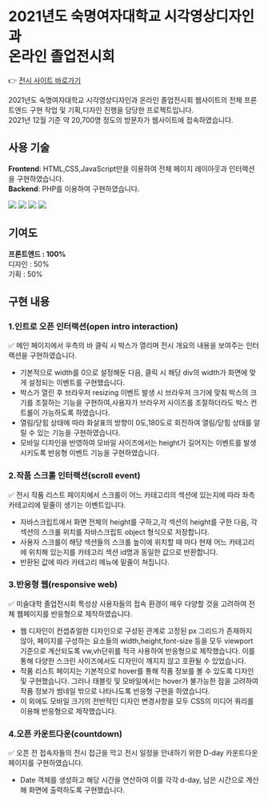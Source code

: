 # 2021년도 숙명여자대학교 시각영상디자인과<br>온라인 졸업전시회
👉 [전시 사이트 바로가기](http://smvdgradshow.com/2021)
<p>2021년도 숙명여자대학교 시각영상디자인과 온라인 졸업전시회 웹사이트의 전체 프론트엔드 구현 작업 및 기획,디자인 진행을 담당한 프로젝트입니다.
  <br>2021년 12월 기준 약 20,700명 정도의 방문자가 웹사이트에 접속하였습니다.</p>


## 사용 기술
<b>Frontend</b>: HTML,CSS,JavaScript만을 이용하여 전체 페이지 레이아웃과 인터랙션을 구현하였습니다.<br>
<b>Backend</b>: PHP를 이용하여 구현하였습니다.<br>
<div>
  <img src="https://img.shields.io/badge/HTML-E34F26?style=flat-square&logo=HTML5&logoColor=white"/>
  <img src="https://img.shields.io/badge/CSS-1572B6?style=flat-square&logo=CSS3&logoColor=white"/>
  <img src="https://img.shields.io/badge/Javascript-F7DF1E?style=flat-square&logo=JAVASCRIPT&logoColor=white"/>
  <img src="https://img.shields.io/badge/PHP-1572B6?style=flat-square&logo=PHP&logoColor=white"/>
</div>

## 기여도
<b>프론트엔드 : 100%</b><br>
디자인 : 50%<br>
기획 : 50%

## 구현 내용
### 1.인트로 오픈 인터랙션(open intro interaction)
✅ 메인 페이지에서 우측의 바 클릭 시 박스가 열리며 전시 개요의 내용을 보여주는 인터랙션을 구현하였습니다.
- 기본적으로 width를 0으로 설정해둔 다음, 클릭 시 해당 div의 width가 화면에 맞게 설정되는 이벤트를 구현했습니다.
- 박스가 열린 후 브라우저 resizing 이벤트 발생 시 브라우저 크기에 맞춰 박스의 크기를 조절하는 기능을 구현하여,사용자가 브라우저 사이즈를 조절하더라도 박스 컨트롤이 가능하도록 하였습니다.
- 열림/닫힘 상태에 따라 화살표의 방향이 0도,180도로 회전하여 열림/닫힘 상태를 알릴 수 있는 기능을 구현하였습니다.
- 모바일 디자인을 반영하여 모바일 사이즈에서는 height가 길어지는 이벤트를 발생시키도록 반응형 이벤트 기능을 구현하였습니다.

### 2.작품 스크롤 인터랙션(scroll event)
✅ 전시 작품 리스트 페이지에서 스크롤이 어느 카테고리의 섹션에 있는지에 따라 좌측 카테고리에 밑줄이 생기는 이벤트입니다.
- 자바스크립트에서 화면 전체의 height를 구하고,각 섹션의 height를 구한 다음, 각 섹션의 스크롤 위치를 자바스크립트 object 형식으로 저장합니다. 
- 사용자 스크롤이 해당 섹션들의 스크롤 높이에 위치할 때 마다 현재 어느 카테고리에 위치해 있는지를 카테고리 섹션 id명과 동일한 값으로 반환합니다.
- 반환된 값에 따라 카테고리 메뉴에 밑줄이 쳐집니다.</p>

### 3.반응형 웹(responsive web)
✅ 미술대학 졸업전시회 특성상 사용자들의 접속 환경이 매우 다양할 것을 고려하여 전체 웹페이지를 반응형으로 제작하였습니다.
- 웹 디자인이 컨셉츄얼한 디자인으로 구성된 관계로 고정된 px 그리드가 존재하지 않아, 페이지를 구성하는 요소들의 width,height,font-size 등을 모두 viewport 기준으로 계산되도록 vw,vh단위를 적극 사용하여 반응형으로 제작했습니다. 이를 통해 다양한 스크린 사이즈에서도 디자인이 깨지지 않고 호환될 수 있었습니다.  
- 작품 리스트 페이지는 기본적으로 hover를 통해 작품 정보를 볼 수 있도록 디자인 및 구현했습니다. 그러나 태블릿 및 모바일에서는 hover가 불가능한 점을 고려하여 작품 정보가 썸네일 밖으로 나타나도록 반응형 구현을 하였습니다.
- 이 외에도 모바일 크기의 전반적인 디자인 변경사항을 모두 CSS의 미디어 쿼리를 이용해 반응형으로 제작했습니다.

### 4.오픈 카운트다운(countdown)
✅ 오픈 전 접속자들의 전시 접근을 막고 전시 일정을 안내하기 위한 D-day 카운트다운 페이지를 구현하였습니다.
- Date 객체를 생성하고 해당 시간을 연산하여 이를 각각 d-day, 남은 시간으로 계산해 화면에 출력하도록 구현했습니다.


